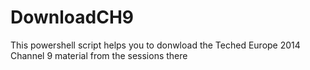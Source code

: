 # DownloadCH9

This powershell script helps you to donwload the Teched Europe 2014 Channel 9 material from the sessions there
